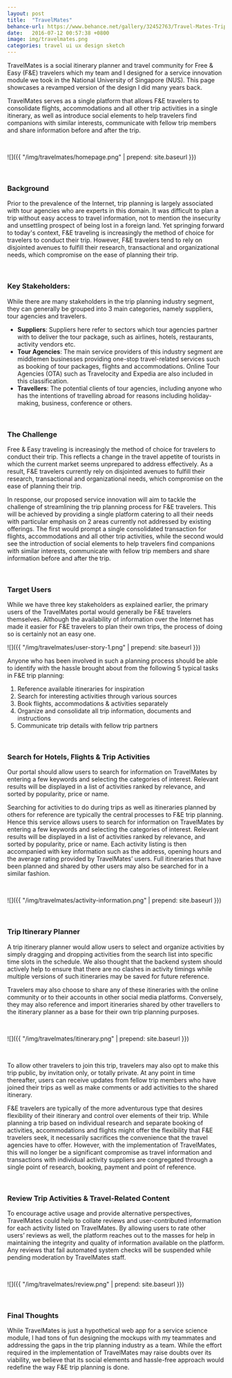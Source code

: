 ```yaml
---
layout: post
title:  "TravelMates"
behance-url: https://www.behance.net/gallery/32452763/Travel-Mates-Trip-Itinerary-Planner-UI-Design
date:   2016-07-12 00:57:38 +0800
image: img/travelmates.png
categories: travel ui ux design sketch
---
```


TravelMates is a social itinerary planner and travel community for Free & Easy (F&E) travelers which my team and I designed for a service innovation module we took in the National University of Singapore (NUS). This page showcases a revamped version of the design I did many years back.

TravelMates serves as a single platform that allows F&E travelers to consolidate flights, accommodations and all other trip activities in a single itinerary, as well as introduce social elements to help travelers find companions with similar interests, communicate with fellow trip members and share information before and after the trip.

&nbsp;

![]({{ "/img/travelmates/homepage.png" | prepend: site.baseurl }})

&nbsp;

### Background

Prior to the prevalence of the Internet, trip planning is largely associated with tour agencies who are experts in this domain. It was difficult to plan a trip without easy access to travel information, not to mention the insecurity and unsettling prospect of being lost in a foreign land. Yet springing forward to today's context, F&E traveling is increasingly the method of choice for travelers to conduct their trip. However, F&E travelers tend to rely on disjointed avenues to fulfill their research, transactional and organizational needs, which compromise on the ease of planning their trip.

&nbsp;

### Key Stakeholders:

While there are many stakeholders in the trip planning industry segment, they can generally be grouped into 3 main categories, namely suppliers, tour agencies and travelers.

* **Suppliers**: Suppliers here refer to sectors which tour agencies partner with to deliver the tour package, such as airlines, hotels, restaurants, activity vendors etc.
* **Tour Agencies**: The main service providers of this industry segment are middlemen businesses providing one-stop travel-related services such as booking of tour packages, flights and accommodations. Online Tour Agencies (OTA) such as Travelocity and Expedia are also included in this classification.
* **Travellers**: The potential clients of tour agencies, including anyone who has the intentions of travelling abroad for reasons including holiday-making, business, conference or others.

&nbsp;

### The Challenge

Free & Easy traveling is increasingly the method of choice for travelers to conduct their trip. This reflects a change in the travel appetite of tourists in which the current market seems unprepared to address effectively. As a result, F&E travelers currently rely on disjointed avenues to fulfill their research, transactional and organizational needs, which compromise on the ease of planning their trip.

In response, our proposed service innovation will aim to tackle the challenge of streamlining the trip planning process for F&E travelers. This will be achieved by providing a single platform catering to all their needs with particular emphasis on 2 areas currently not addressed by existing offerings. The first would prompt a single consolidated transaction for flights, accommodations and all other trip activities, while the second would see the introduction of social elements to help travelers find companions with similar interests, communicate with fellow trip members and share information before and after the trip.

&nbsp;

### Target Users

While we have three key stakeholders as explained earlier, the primary users of the TravelMates portal would generally be F&E travelers themselves. Although the availability of information over the Internet has made it easier for F&E travelers to plan their own trips, the process of doing so is certainly not an easy one.

![]({{ "/img/travelmates/user-story-1.png" | prepend: site.baseurl }})

Anyone who has been involved in such a planning process should be able to identify with the hassle brought about from the following 5 typical tasks in F&E trip planning:

1. Reference available itineraries for inspiration
2. Search for interesting activities through various sources
3. Book flights, accommodations & activities separately
4. Organize and consolidate all trip information, documents and instructions
5. Communicate trip details with fellow trip partners

&nbsp;

### Search for Hotels, Flights & Trip Activities

Our portal should allow users to search for information on TravelMates by entering a few keywords and selecting the categories of interest. Relevant results will be displayed in a list of activities ranked by relevance, and sorted by popularity, price or name.

Searching for activities to do during trips as well as itineraries planned by others for reference are typically the central processes to F&E trip planning. Hence this service allows users to search for information on TravelMates by entering a few keywords and selecting the categories of interest. Relevant results will be displayed in a list of activities ranked by relevance, and sorted by popularity, price or name. Each activity listing is then accompanied with key information such as the address, opening hours and the average rating provided by TravelMates’ users.  Full itineraries that have been planned and shared by other users may also be searched for in a similar fashion.

&nbsp;

![]({{ "/img/travelmates/activity-information.png" | prepend: site.baseurl }})

&nbsp;

### Trip Itinerary Planner

A trip itinerary planner would allow users to select and organize activities by simply dragging and dropping activities from the search list into specific time slots in the schedule. We also thought that the backend system should actively help to ensure that there are no clashes in activity timings while multiple versions of such itineraries may be saved for future reference.

Travelers may also choose to share any of these itineraries with the online community or to their accounts in other social media platforms. Conversely, they may also reference and import itineraries shared by other travellers to the itinerary planner as a base for their own trip planning purposes.

&nbsp;

![]({{ "/img/travelmates/itinerary.png" | prepend: site.baseurl }})

&nbsp;

To allow other travelers to join this trip, travelers may also opt to make this trip public, by invitation only, or totally private. At any point in time thereafter, users can receive updates from fellow trip members who have joined their trips as well as make comments or add activities to the shared itinerary.

F&E travelers are typically of the more adventurous type that desires flexibility of their itinerary and control over elements of their trip. While planning a trip based on individual research and separate booking of activities, accommodations and flights might offer the flexibility that F&E travelers seek, it necessarily sacrifices the convenience that the travel agencies have to offer. However, with the implementation of TravelMates, this will no longer be a significant compromise as travel information and transactions with individual activity suppliers are congregated through a single point of research, booking, payment and point of reference.

&nbsp;

### Review Trip Activities & Travel-Related Content

To encourage active usage and provide alternative perspectives, TravelMates could help to collate reviews and user-contributed information for each activity listed on TravelMates. By allowing users to rate other users’ reviews as well, the platform reaches out to the masses for help in maintaining the integrity and quality of information available on the platform. Any reviews that fail automated system checks will be suspended while pending moderation by TravelMates staff.

&nbsp;

![]({{ "/img/travelmates/review.png" | prepend: site.baseurl }})

&nbsp;

### Final Thoughts

While TravelMates is just a hypothetical web app for a service science module, I had tons of fun designing the mockups with my teammates and addressing the gaps in the trip planning industry as a team. While the effort required in the implementation of TravelMates may raise doubts over its viability, we believe that its social elements and hassle-free approach would redefine the way F&E trip planning is done.
